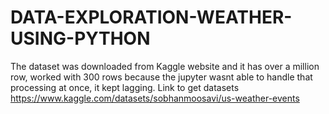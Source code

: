 # DATA-EXPLORATION-WEATHER-USING-PYTHON
The dataset was downloaded from Kaggle website and it has over a million row, 
worked with 300 rows because the jupyter wasnt able to handle that processing at once, it kept lagging. 
Link to get datasets https://www.kaggle.com/datasets/sobhanmoosavi/us-weather-events
